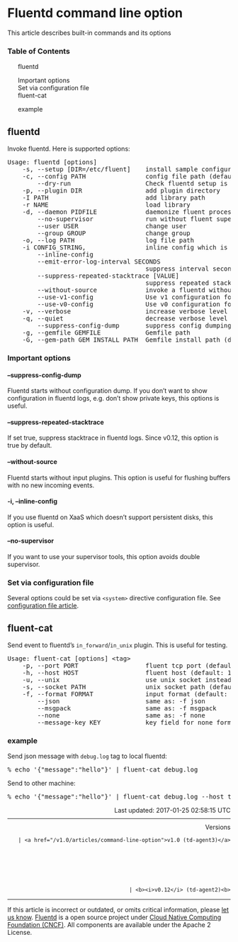 <hgroup>
<h1>Fluentd command line option</h1>
</hgroup>
<p>This article describes built-in commands and its options</p>
<a name="fluentd"></a>
<section id="table-of-contents"><h3>Table of Contents</h3>
<ul id="toc">
<li class="toc-item"><a href="#fluentd">fluentd</a></li>
<ul class="sub-toc">
<li class="sub-toc-item"><a href="#important-options">Important options</a></li>
<li class="sub-toc-item"><a href="#set-via-configuration-file">Set via configuration file</a></li>
</ul>
<li class="toc-item"><a href="#fluent-cat">fluent-cat</a></li>
<ul class="sub-toc">
<li class="sub-toc-item"><a href="#example">example</a></li>
</ul>
</ul>
</section>
<h2>fluentd</h2>
<p>Invoke fluentd. Here is supported options:</p>
<pre class="CodeRay">Usage: fluentd [options]
    -s, --setup [DIR=/etc/fluent]    install sample configuration file to the directory`
    -c, --config PATH                config file path (default: /etc/fluent/fluent.conf)
        --dry-run                    Check fluentd setup is correct or not
    -p, --plugin DIR                 add plugin directory
    -I PATH                          add library path
    -r NAME                          load library
    -d, --daemon PIDFILE             daemonize fluent process
        --no-supervisor              run without fluent supervisor
        --user USER                  change user
        --group GROUP                change group
    -o, --log PATH                   log file path
    -i CONFIG_STRING,                inline config which is appended to the config file on-fly
        --inline-config
        --emit-error-log-interval SECONDS
                                     suppress interval seconds of emit error logs
        --suppress-repeated-stacktrace [VALUE]
                                     suppress repeated stacktrace
        --without-source             invoke a fluentd without input plugins
        --use-v1-config              Use v1 configuration format (default)
        --use-v0-config              Use v0 configuration format
    -v, --verbose                    increase verbose level (-v: debug, -vv: trace)
    -q, --quiet                      decrease verbose level (-q: warn, -qq: error)
        --suppress-config-dump       suppress config dumping when fluentd starts
    -g, --gemfile GEMFILE            Gemfile path
    -G, --gem-path GEM_INSTALL_PATH  Gemfile install path (default: $(dirname $gemfile)/vendor/bundle)
</pre>
<a name="important-options"></a><h3>Important options</h3>
<h4>–suppress-config-dump</h4>
<p>Fluentd starts without configuration dump. If you don’t want to show configuration in fluentd logs,
e.g. don’t show private keys, this options is useful.</p>
<h4>–suppress-repeated-stacktrace</h4>
<p>If set true, suppress stacktrace in fluentd logs. Since v0.12, this option is true by default.</p>
<h4>–without-source</h4>
<p>Fluentd starts without input plugins. This option is useful for flushing buffers with no new incoming events.</p>
<h4>-i, –inline-config</h4>
<p>If you use fluentd on XaaS which doesn’t support persistent disks, this option is useful.</p>
<h4>–no-supervisor</h4>
<p>If you want to use your supervisor tools, this option avoids double supervisor.</p>
<a name="set-via-configuration-file"></a><h3>Set via configuration file</h3>
<p>Several options could be set via <code>&lt;system&gt;</code> directive configuration file.
See <a href="/articles/config-file#4-set-system-wide-configuration-the-ldquosystemrdquo-directive">configuration file article</a>.</p>
<a name="fluent-cat"></a><h2>fluent-cat</h2>
<p>Send event to fluentd’s <code>in_forward</code>/<code>in_unix</code> plugin. This is useful for testing.</p>
<pre class="CodeRay">Usage: fluent-cat [options] &lt;tag&gt;
    -p, --port PORT                  fluent tcp port (default: 24224)
    -h, --host HOST                  fluent host (default: 127.0.0.1)
    -u, --unix                       use unix socket instead of tcp
    -s, --socket PATH                unix socket path (default: /var/run/fluent/fluent.sock)
    -f, --format FORMAT              input format (default: json)
        --json                       same as: -f json
        --msgpack                    same as: -f msgpack
        --none                       same as: -f none
        --message-key KEY            key field for none format (default: message)
</pre>
<a name="example"></a><h3>example</h3>
<p>Send json message with <code>debug.log</code> tag to local fluentd:</p>
<pre class="CodeRay">% echo '{"message":"hello"}' | fluent-cat debug.log
</pre>
<p>Send to other machine:</p>
<pre class="CodeRay">% echo '{"message":"hello"}' | fluent-cat debug.log --host testserver --port 24225
</pre>
<div style="text-align:right">
  Last updated: 2017-01-25 02:58:15 UTC
  </div>
<hr size="1" style="margin-top: 10px; margin-bottom: 10px; color: rgba(0, 0, 0, .15);"/>
<div style="text-align:right">
Versions 
  
    
    | <a href="/v1.0/articles/command-line-option">v1.0 (td-agent3)</a>
    
  

  

  
    
    | <b><i>v0.12</i> (td-agent2)<b>
</b></b>
</div>
<hr size="1" style="margin-top: 10px; margin-bottom: 10px; color: rgba(0, 0, 0, .15);"/>
<p>
    If this article is incorrect or outdated, or omits critical information, please <a href="https://github.com/fluent/fluentd-docs/issues?state=open">let us know</a>. <a href="http://www.fluentd.org/">Fluentd</a> is a  open source project under <a href="https://cncf.io/">Cloud Native Computing Foundation (CNCF)</a>. All components are available under the Apache 2 License.
  </p>
